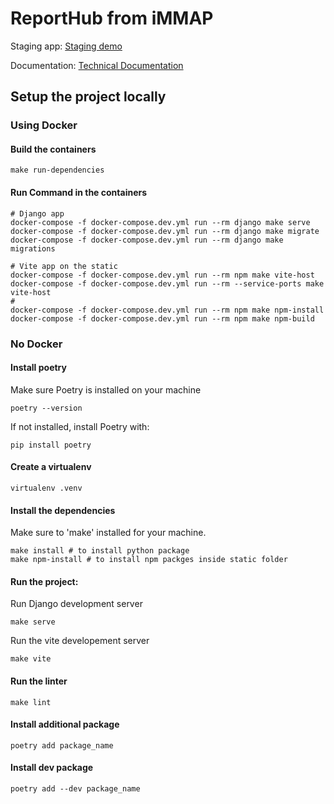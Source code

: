 # ReportHub from iMMAP

Staging app: [Staging demo](https://dev.reporthub.immap.org/)

Documentation: [Technical Documentation](https://immap.github.io/rh/)


## Setup the project locally

### Using Docker
#### Build the containers
```shell
make run-dependencies
```

#### Run Command in the containers
```shell
# Django app
docker-compose -f docker-compose.dev.yml run --rm django make serve
docker-compose -f docker-compose.dev.yml run --rm django make migrate
docker-compose -f docker-compose.dev.yml run --rm django make migrations

# Vite app on the static
docker-compose -f docker-compose.dev.yml run --rm npm make vite-host
docker-compose -f docker-compose.dev.yml run --rm --service-ports make vite-host
#
docker-compose -f docker-compose.dev.yml run --rm npm make npm-install
docker-compose -f docker-compose.dev.yml run --rm npm make npm-build
```

### No Docker
#### Install poetry
Make sure Poetry is installed on your machine
```shell
poetry --version
```

If not installed, install Poetry with:

```shell
pip install poetry
```

#### Create a virtualenv 
```shell
virtualenv .venv
```

#### Install the dependencies
Make sure to 'make' installed for your machine.

```shell
make install # to install python package
make npm-install # to install npm packges inside static folder
```

#### Run the project:

Run Django development server
```shell
make serve
```
Run the vite developement server

```shell
make vite
```

#### Run the linter
```shell
make lint
```

#### Install additional package

```shell
poetry add package_name
```

#### Install dev package

```shell
poetry add --dev package_name
```